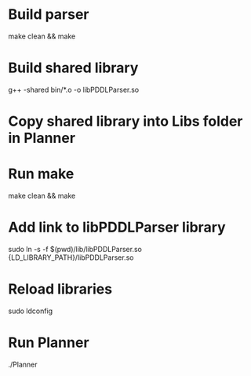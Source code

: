# Build parser
make clean && make

# Build shared library
g++ -shared bin/*.o -o libPDDLParser.so

# Copy shared library into Libs folder in Planner

# Run make
make clean && make

# Add link to libPDDLParser library
sudo ln -s -f $(pwd)/lib/libPDDLParser.so {LD_LIBRARY_PATH}/libPDDLParser.so

# Reload libraries
sudo ldconfig

# Run Planner
./Planner
